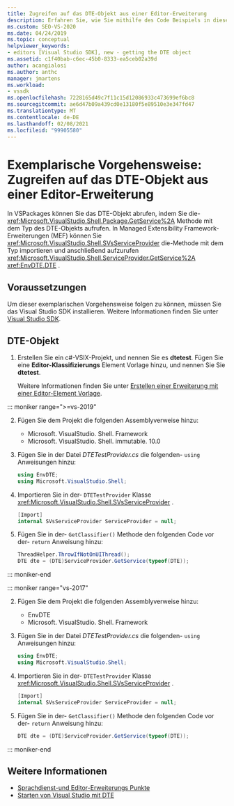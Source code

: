 ```yaml
---
title: Zugreifen auf das DTE-Objekt aus einer Editor-Erweiterung
description: Erfahren Sie, wie Sie mithilfe des Code Beispiels in dieser exemplarischen Vorgehensweise auf das DTE-Objekt aus einer Editor-Erweiterung zugreifen.
ms.custom: SEO-VS-2020
ms.date: 04/24/2019
ms.topic: conceptual
helpviewer_keywords:
- editors [Visual Studio SDK], new - getting the DTE object
ms.assetid: c1f40bab-c6ec-45b0-8333-ea5ceb02a39d
author: acangialosi
ms.author: anthc
manager: jmartens
ms.workload:
- vssdk
ms.openlocfilehash: 7228165d49c7f11c15d12086933c473699ef6bc8
ms.sourcegitcommit: ae6d47b09a439cd0e13180f5e89510e3e347fd47
ms.translationtype: MT
ms.contentlocale: de-DE
ms.lasthandoff: 02/08/2021
ms.locfileid: "99905580"
---
```

# <a name="walkthrough-access-the-dte-object-from-an-editor-extension"></a>Exemplarische Vorgehensweise: Zugreifen auf das DTE-Objekt aus einer Editor-Erweiterung

In VSPackages können Sie das DTE-Objekt abrufen, indem Sie die- <xref:Microsoft.VisualStudio.Shell.Package.GetService%2A> Methode mit dem Typ des DTE-Objekts aufrufen. In Managed Extensibility Framework-Erweiterungen (MEF) können Sie <xref:Microsoft.VisualStudio.Shell.SVsServiceProvider> die-Methode mit dem Typ importieren und anschließend aufzurufen <xref:Microsoft.VisualStudio.Shell.ServiceProvider.GetService%2A> <xref:EnvDTE.DTE> .

## <a name="prerequisites"></a>Voraussetzungen

Um dieser exemplarischen Vorgehensweise folgen zu können, müssen Sie das Visual Studio SDK installieren. Weitere Informationen finden Sie unter [Visual Studio SDK](../extensibility/visual-studio-sdk.md).

## <a name="get-the-dte-object"></a>DTE-Objekt

1. Erstellen Sie ein c#-VSIX-Projekt, und nennen Sie es **dtetest**. Fügen Sie eine **Editor-Klassifizierungs** Element Vorlage hinzu, und nennen Sie Sie **dtetest**.

   Weitere Informationen finden Sie unter [Erstellen einer Erweiterung mit einer Editor-Element Vorlage](../extensibility/creating-an-extension-with-an-editor-item-template.md).

::: moniker range=">=vs-2019"

2. Fügen Sie dem Projekt die folgenden Assemblyverweise hinzu:

    - Microsoft. VisualStudio. Shell. Framework
    - Microsoft. VisualStudio. Shell. immutable. 10.0

3. Fügen Sie in der Datei *DTETestProvider.cs* die folgenden- `using` Anweisungen hinzu:

    ```csharp
    using EnvDTE;
    using Microsoft.VisualStudio.Shell;
    ```

4. Importieren Sie in der- `DTETestProvider` Klasse <xref:Microsoft.VisualStudio.Shell.SVsServiceProvider> .

    ```csharp
    [Import]
    internal SVsServiceProvider ServiceProvider = null;
    ```

5. Fügen Sie in der- `GetClassifier()` Methode den folgenden Code vor der- `return` Anweisung hinzu:

    ```csharp
   ThreadHelper.ThrowIfNotOnUIThread();
   DTE dte = (DTE)ServiceProvider.GetService(typeof(DTE));
   ```

::: moniker-end

::: moniker range="vs-2017"

2. Fügen Sie dem Projekt die folgenden Assemblyverweise hinzu:

   - EnvDTE
   - Microsoft. VisualStudio. Shell. Framework

3. Fügen Sie in der Datei *DTETestProvider.cs* die folgenden- `using` Anweisungen hinzu:

    ```csharp
    using EnvDTE;
    using Microsoft.VisualStudio.Shell;
    ```

4. Importieren Sie in der- `DTETestProvider` Klasse <xref:Microsoft.VisualStudio.Shell.SVsServiceProvider> .

    ```csharp
    [Import]
    internal SVsServiceProvider ServiceProvider = null;
    ```

5. Fügen Sie in der- `GetClassifier()` Methode den folgenden Code vor der- `return` Anweisung hinzu:

    ```csharp
   DTE dte = (DTE)ServiceProvider.GetService(typeof(DTE));
   ```

::: moniker-end

## <a name="see-also"></a>Weitere Informationen

- [Sprachdienst-und Editor-Erweiterungs Punkte](../extensibility/language-service-and-editor-extension-points.md)
- [Starten von Visual Studio mit DTE](launch-visual-studio-dte.md)
